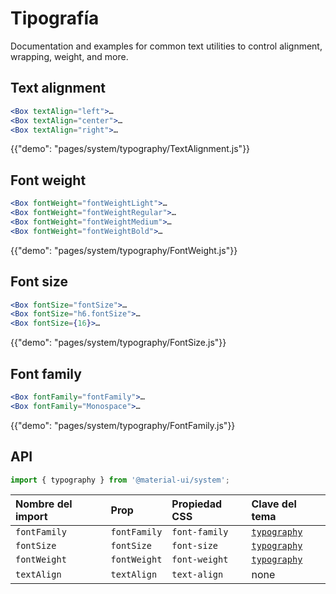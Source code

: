 # Tipografía

<p class="description">Documentation and examples for common text utilities to control alignment, wrapping, weight, and more.</p>

## Text alignment

```jsx
<Box textAlign="left">…
<Box textAlign="center">…
<Box textAlign="right">…
```

{{"demo": "pages/system/typography/TextAlignment.js"}}

## Font weight

```jsx
<Box fontWeight="fontWeightLight">…
<Box fontWeight="fontWeightRegular">…
<Box fontWeight="fontWeightMedium">…
<Box fontWeight="fontWeightBold">…
```

{{"demo": "pages/system/typography/FontWeight.js"}}

## Font size

```jsx
<Box fontSize="fontSize">…
<Box fontSize="h6.fontSize">…
<Box fontSize={16}>…
```

{{"demo": "pages/system/typography/FontSize.js"}}

## Font family

```jsx
<Box fontFamily="fontFamily">…
<Box fontFamily="Monospace">…
```

{{"demo": "pages/system/typography/FontFamily.js"}}

## API

```js
import { typography } from '@material-ui/system';
```

| Nombre del import | Prop         | Propiedad CSS | Clave del tema                                                         |
|:----------------- |:------------ |:------------- |:---------------------------------------------------------------------- |
| `fontFamily`      | `fontFamily` | `font-family` | [`typography`](/customization/default-theme/?expend-path=$.typography) |
| `fontSize`        | `fontSize`   | `font-size`   | [`typography`](/customization/default-theme/?expend-path=$.typography) |
| `fontWeight`      | `fontWeight` | `font-weight` | [`typography`](/customization/default-theme/?expend-path=$.typography) |
| `textAlign`       | `textAlign`  | `text-align`  | none                                                                   |